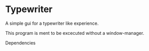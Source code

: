 Typewriter
========
A simple gui for a typewriter like experience.

This program is ment to be excecuted without a window-manager.




Dependencies


